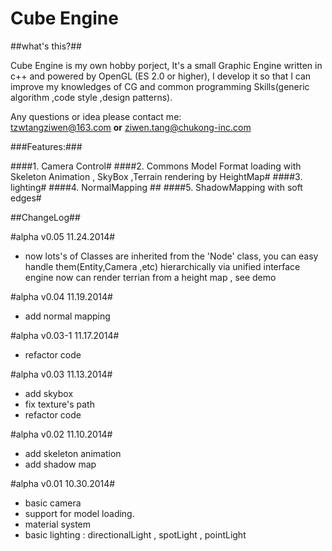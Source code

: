 Cube Engine
===================
##what's this?##

Cube Engine is my own hobby porject, It's a small Graphic Engine written in c++ and powered by OpenGL (ES 2.0 or higher), I develop it so that I can improve my knowledges of CG and common programming Skills(generic algorithm ,code style ,design patterns).

Any questions or idea please contact me: <br> tzwtangziwen@163.com <b>or</b> ziwen.tang@chukong-inc.com

###Features:###

####1. Camera Control#
####2. Commons Model Format loading with Skeleton Animation , SkyBox ,Terrain rendering by HeightMap#
####3. lighting#
####4. NormalMapping ##
####5. ShadowMapping with soft edges#


##ChangeLog##

#alpha v0.05 11.24.2014#
* now lots's of Classes are inherited from the 'Node' class, you can easy handle them(Entity,Camera ,etc) hierarchically via unified interface  
engine now can render terrian from a height map , see demo

#alpha v0.04 11.19.2014#
* add normal mapping

#alpha v0.03-1 11.17.2014#
* refactor code

#alpha v0.03 11.13.2014#
* add skybox
* fix texture's path 
* refactor code

#alpha v0.02 11.10.2014#
* add skeleton animation
* add shadow map

#alpha v0.01 10.30.2014#
* basic camera
* support for model loading.
* material system
* basic lighting : directionalLight , spotLight , pointLight
